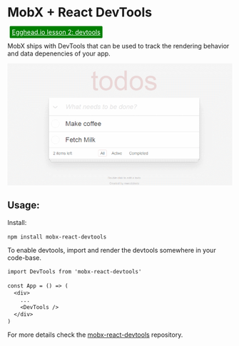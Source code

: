 # MobX + React DevTools

<a style="color: white; background:green;padding:5px;margin:5px;border-radius:2px" href="https://egghead.io/courses/manage-complex-state-in-react-apps-with-mobx">Egghead.io lesson 2: devtools</a>


MobX ships with DevTools that can be used to track the rendering behavior and data depenencies of your app.

![devtools](../images/devtools.gif)

## Usage:

Install:

`npm install mobx-react-devtools`

To enable devtools, import and render the devtools somewhere in your code-base.

```JS
import DevTools from 'mobx-react-devtools'

const App = () => (
  <div>
    ...
    <DevTools />
  </div>
)
```

For more details check the [mobx-react-devtools](https://github.com/mobxjs/mobx-react-devtools) repository.
